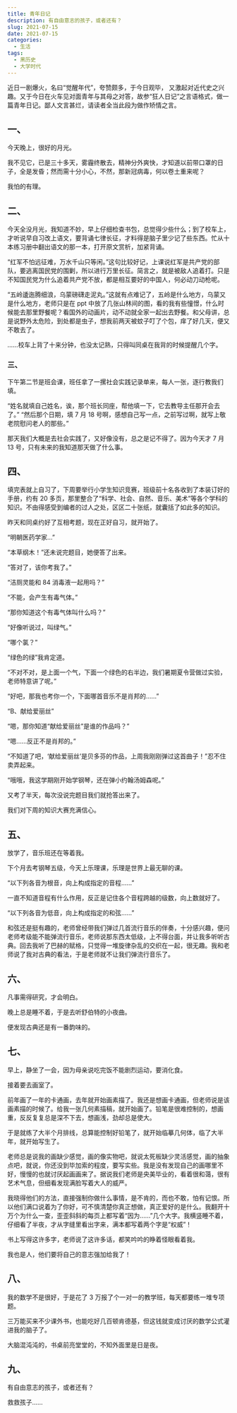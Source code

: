 ```yaml
---
title: 青年日记
description: 有自由意志的孩子，或者还有？
slug: 2021-07-15
date: 2021-07-15
categories:
  - 生活
tags:
  - 黑历史
  - 大学时代
---
```


近日一剧爆火，名曰“觉醒年代”，夸赞颇多，于今日观毕，
又激起对近代史之兴趣。又于今日在火车见对面青年与其母之对答，故参“狂人日记”之言语格式，做一篇青年日记。鄙人文言甚烂，请读者全当此段为做作矫情之言。

## 一、

今天晚上，很好的月光。

我不见它，已是三十多天，雾霾终散去，精神分外爽快，才知道以前带口罩的日子，全是发昏；然而需十分小心，不然，那新冠病毒，何以卷土重来呢？

我怕的有理。

## 二、

今天全没月光，我知道不妙，早上仔细检查书包，总觉得少些什么；到了校车上，才听说早自习改上语文，要背诵七律长征，才料得是脑子里少记了些东西。忙从十本练习册中翻出语文的那一本，打开原文赏析，加紧背诵。

“红军不怕远征难，万水千山只等闲。”这句比较好记，上课说红军是共产党的部队，要逃离国民党的围剿，所以进行万里长征。简言之，就是被敌人追着打。只是不知国民党为什么追着共产党不放，都是相互要好的中国人，何必动刀动枪呢。

“五岭逶迤腾细浪，乌蒙磅礴走泥丸。”这就有点难记了，五岭是什么地方，乌蒙又是什么地方，老师只是在 ppt 中放了几张山林间的图，看的我有些憧憬，什么时候能去那里野餐呢？看国外的动画片，动不动就全家一起出去野餐。和父母讲，总是说野外太危险，到处都是虫子，想我前两天被蚊子叮了个包，痒了好几天，便又不敢去了。

……校车上背了十来分钟，也没太记熟，只得叫同桌在我背的时候提醒几个字。

### 三、

下午第二节是班会课，班任拿了一摞社会实践记录单来，每人一张，逐行教我们填。

“姓名就填自己姓名，诶，那个班长同座，帮他填一下，它去教导主任那开会去了。”
“然后那个日期，填 7 月 18 号啊，感想自己写一点，之前写过啊，就写上敬老院慰问老人的那些。”

那天我们大概是去社会实践了，又好像没有，总之是记不得了。因为今天才 7 月 13 号，只有未来的我知道那天做了什么事。

## 四、

填完表就上自习了，下周要举行小学生知识竞赛，班级前十名各收到了本装订好的手册，约有 20 多页，那里整合了“科学、社会、自然、音乐、美术”等各个学科的知识。不由得感受到编者的过人之处，区区二十张纸，就囊括了如此多的知识。

昨天和同桌约好了互相考题，现在正好自习，就开始了。

“明朝医药学家…”

“本草纲木！”还未说完题目，她便答了出来。

“答对了，该你考我了。”

“洁厕灵能和 84 消毒液一起用吗？”

“不能，会产生有毒气体。”

“那你知道这个有毒气体叫什么吗？”

“好像听说过，叫绿气。”

“哪个氯？”

“绿色的绿”我肯定道。

“不对不对，是上面一个气，下面一个绿色的右半边，我们暑期夏令营做过实验，老师特意讲了呢。”

“好吧，那我也考你一个，下面哪首音乐不是肖邦的……”

“B、献给爱丽丝”

“嗯，那你知道“献给爱丽丝”是谁的作品吗？”

“嗯……反正不是肖邦的。”

“不知道了吧，‘献给爱丽丝’是贝多芬的作品，上周我刚刚弹过这首曲子！”忍不住卖弄起来。

“哦哦，我这学期刚开始学钢琴，还在弹小约翰汤姆森呢。”

又考了半天，每次没说完题目我们就抢答出来了。

我们对下周的知识大赛充满信心。

## 五、

放学了，音乐班还在等着我。

下个月去考钢琴五级，今天上乐理课，乐理是世界上最无聊的课。

“以下列各音为根音，向上构成指定的音程……”

一直不知道音程有什么作用，反正是记住各个音程跨越的级数，向上数就好了。

“以下列各音为低音，向上构成指定的和弦……”

和弦还是挺有趣的，老师曾经带我们弹过几首流行音乐的伴奏，十分感兴趣，便问老师考级能不能弹流行音乐，老师说那东西太低级，上不得台面，并让我多听听古典。回去我听了巴赫的赋格，只觉得一堆旋律杂乱的交织在一起，很无趣。我和老师说了我对古典的看法，于是老师就不让我们弹流行音乐了。

## 六、

凡事需得研究，才会明白。

晚上总是睡不着，于是去听舒伯特的小夜曲。

便发现古典还是有一番韵味的。

## 七、

早上，静坐了一会，因为母亲说吃完饭不能剧烈运动，要消化食。

接着要去画室了。

前年画了一年的卡通画，去年就开始画素描了。我还是想画卡通画，但老师说是该画素描的时候了。给我一张几何素描稿，就开始画了。铅笔是很难控制的，想画重，反反复复总是深不下去，想画浅，劲却总是使大。

于是就练了大半个月排线，总算能控制好铅笔了，就开始临摹几何体，临了大半年，就开始写生了。

老师总是说我的画缺少感觉，画的像实物吧，就说太死板缺少灵活感觉，画的抽象点吧，就说，你还没到毕加索的程度，要写实些。我是没有发现自己的画哪里不好，慢慢的也就讨厌起画画来了。据说我们老师是央美毕业的，看着很和蔼，很有艺术气息，但细看发现满脸写着大人的威严。

我晓得他们的方法，直接强制你做什么事情，是不肯的，而也不敢，怕有记恨。所以他们满口说着为了你好，可不慎清楚你真正想做，真正爱好的是什么。我翻开十万个为什么一查，歪歪斜斜的每页上都写着“因为……”几个大字。我横竖睡不着，仔细看了半夜，才从字缝里看出字来，满本都写着两个字是“权威”！

书上写得这许多字，老师说了这许多话，都笑吟吟的睁着怪眼看着我。

我也是人，他们要将自己的意志强加给我了！

## 八、

我的数学不是很好，于是花了 3 万报了个一对一的教学班，每天都要练一堆专项题。

三万能买来不少课外书，也能吃好几百顿肯德基，但这钱就变成讨厌的数学公式灌进我的脑子了。

大脑混沌沌的，书桌前亮堂堂的，不知外面里是日是夜。

## 九、

有自由意志的孩子，或者还有？

救救孩子……
